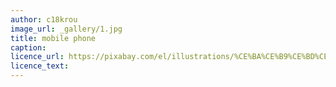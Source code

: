 ```yaml
---
author: c18krou 
image_url: _gallery/1.jpg
title: mobile phone
caption: 
licence_url: https://pixabay.com/el/illustrations/%CE%BA%CE%B9%CE%BD%CE%B7%CF%84%CF%8C-%CF%84%CE%B7%CE%BB%CE%AD%CF%86%CF%89%CE%BD%CE%BF-%CE%BA%CE%B9%CE%BD%CE%B7%CF%84%CF%8C-%CF%84%CE%B7%CE%BB%CE%AD%CF%86%CF%89%CE%BD%CE%BF-2198770/ 
licence_text: 
---
```

